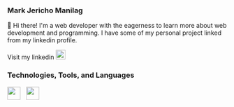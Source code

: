 ### Mark Jericho Manilag

👋 Hi there! I'm a web developer with the eagerness to learn more about web development and programming. I have some of my personal project linked from my linkedin profile.

Visit my linkedin <a href="https://www.linkedin.com/in/mark-jericho-manilag-089706206/" target="_blank">
<img width="22px" style="padding-right:10px;" src="https://cdn.jsdelivr.net/gh/devicons/devicon/icons/linkedin/linkedin-original.svg"/>
</a>

### Technologies, Tools, and Languages

<img align="left" width="30px" style="padding-right:10px;" src="https://cdn.jsdelivr.net/gh/devicons/devicon/icons/css3/css3-original.svg" />
<img align="left" width="30px" style="padding-right:10px;" src="https://cdn.jsdelivr.net/gh/devicons/devicon/icons/html5/html5-original.svg" />
